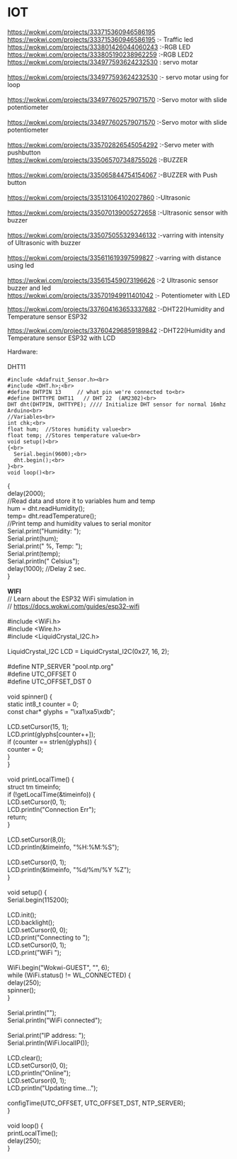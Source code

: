 # IOT

https://wokwi.com/projects/333715360946586195
<br>
https://wokwi.com/projects/333715360946586195 :- Traffic led
<br>
https://wokwi.com/projects/333801426044060243  :-RGB LED
<br>
https://wokwi.com/projects/333805190238962259  :-RGB LED2
<br>
https://wokwi.com/projects/334977593624232530 : servo motar <br>
<br>
https://wokwi.com/projects/334977593624232530  :-    servo motar using for loop<br>
<br>
https://wokwi.com/projects/334977602579071570 :-Servo motor with slide potentiometer<br>
<br>
https://wokwi.com/projects/334977602579071570 :-Servo motor with slide potentiometer<br>
<br>
https://wokwi.com/projects/335702826545054292 :-Servo meter with pushbutton
<br>
https://wokwi.com/projects/335065707348755026 :-BUZZER<br>
<br>
https://wokwi.com/projects/335065844754154067 :-BUZZER with Push button<br>
<br>
https://wokwi.com/projects/335131064102027860 :-Ultrasonic<br>
<br>
https://wokwi.com/projects/335070139005272658 :-Ultrasonic sensor with buzzer<br>
<br>
https://wokwi.com/projects/335075055329346132 :-varring with intensity of Ultrasonic with buzzer<br>
<br>
https://wokwi.com/projects/335611619397599827 :-varring with distance using led<br>
<br>
https://wokwi.com/projects/335615459073196626 :-2 Ultrasonic sensor buzzer and led
<br>
https://wokwi.com/projects/335701949911401042 :- Potentiometer with LED<br>

https://wokwi.com/projects/337604163653337682 :-DHT22(Humidity and Temperature sensor ESP32 <br>

https://wokwi.com/projects/337604296859189842 :-DHT22(Humidity and Temperature sensor ESP32 with LCD<br>


Hardware:<br><br>
DHT11<br>

    #include <Adafruit_Sensor.h><br>
    #include <DHT.h>;<br>
    #define DHTPIN 13     // what pin we're connected to<br>
    #define DHTTYPE DHT11   // DHT 22  (AM2302)<br>
    DHT dht(DHTPIN, DHTTYPE); //// Initialize DHT sensor for normal 16mhz Arduino<br>
    //Variables<br>
    int chk;<br>
    float hum;  //Stores humidity value<br>
    float temp; //Stores temperature value<br>
    void setup()<br>
    {<br>
      Serial.begin(9600);<br>
      dht.begin();<br>
    }<br>
    void loop()<br>
   {<br>
       delay(2000);<br>
       //Read data and store it to variables hum and temp<br>
       hum = dht.readHumidity();<br>
       temp= dht.readTemperature();<br>
       //Print temp and humidity values to serial monitor<br>
       Serial.print("Humidity: ");<br>
       Serial.print(hum);<br>
       Serial.print(" %, Temp: ");<br>
       Serial.print(temp);<br>
       Serial.println(" Celsius");<br>
       delay(1000); //Delay 2 sec.<br>
   }<br>
<br>
**WIFI**<br>
// Learn about the ESP32 WiFi simulation in<br>
// https://docs.wokwi.com/guides/esp32-wifi<br>
<br>
#include <WiFi.h><br>
#include <Wire.h><br>
#include <LiquidCrystal_I2C.h><br>
<br>
LiquidCrystal_I2C LCD = LiquidCrystal_I2C(0x27, 16, 2);<br>
<br>
#define NTP_SERVER     "pool.ntp.org"<br>
#define UTC_OFFSET     0<br>
#define UTC_OFFSET_DST 0<br>
<br>
void spinner() {<br>
  static int8_t counter = 0;<br>
  const char* glyphs = "\xa1\xa5\xdb";<br><br>
  LCD.setCursor(15, 1);<br>
  LCD.print(glyphs[counter++]);<br>
  if (counter == strlen(glyphs)) {<br>
    counter = 0;<br>
  }<br>
}<br>
<br>
void printLocalTime() {<br>
  struct tm timeinfo;<br>
  if (!getLocalTime(&timeinfo)) {<br>
    LCD.setCursor(0, 1);<br>
    LCD.println("Connection Err");<br>
    return;<br>
  }<br>
<br>
  LCD.setCursor(8,0);<br>
  LCD.println(&timeinfo, "%H:%M:%S");<br>
<br>
  LCD.setCursor(0, 1);<br>
  LCD.println(&timeinfo, "%d/%m/%Y   %Z");<br>
}<br>
<br>
void setup() {<br>
  Serial.begin(115200);<br>
<br>
  LCD.init();<br>
  LCD.backlight();<br>
  LCD.setCursor(0, 0);<br>
  LCD.print("Connecting to ");<br>
  LCD.setCursor(0, 1);<br>
  LCD.print("WiFi ");<br>
<br>
  WiFi.begin("Wokwi-GUEST", "", 6);<br>
  while (WiFi.status() != WL_CONNECTED) {<br>
    delay(250);<br>
    spinner();<br>
  }<br>
<br>
  Serial.println("");<br>
  Serial.println("WiFi connected");<br><br>
  Serial.print("IP address: ");<br>
  Serial.println(WiFi.localIP());<br>
<br>
  LCD.clear();<br>
  LCD.setCursor(0, 0);<br>
  LCD.println("Online");<br>
  LCD.setCursor(0, 1);<br>
  LCD.println("Updating time...");<br>
<br>
  configTime(UTC_OFFSET, UTC_OFFSET_DST, NTP_SERVER);<br>
}<br>
<br>
void loop() {<br>
  printLocalTime();<br>
  delay(250);<br>
}<br>
<br>
